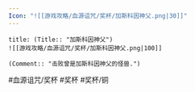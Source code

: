 ```yaml
---
Icon: "![[游戏攻略/血源诅咒/奖杯/加斯科因神父.png|30]]"
---
```

```ad-common-bronze-trophy
title: (Title:: "加斯科因神父")
![[游戏攻略/血源诅咒/奖杯/加斯科因神父.png|100]]

(Comment:: "击败曾是加斯科因神父的怪兽.")
```

#血源诅咒/奖杯 #奖杯 #奖杯/铜
